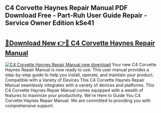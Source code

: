 ## C4 Corvette Haynes Repair Manual PDF Download Free - Part-Ruh User Guide Repair - Service Owner Edition kSe41

# <h2><a href="http://bc57640.oget.top/?id=C4+Corvette+Haynes+Repair+Manual">🔗Download New 👉🔴 C4 Corvette Haynes Repair Manual</a></h2>

[![C4 Corvette Haynes Repair Manual new download](https://i.imgur.com/5g1atiW.png)](http://bc57640.oget.top/?id=C4+Corvette+Haynes+Repair+Manual)
Your new C4 Corvette Haynes Repair Manual is now ready to use. This user manual provides a step-by-step guide to help you install, operate, and maintain your product. Compatible with a Variety of Devices This C4 Corvette Haynes Repair Manual seamlessly integrates with a variety of devices and platforms. This C4 Corvette Haynes Repair Manual comes equipped with a wealth of features to maximize your productivity. We're Here to Guide You C4 Corvette Haynes Repair Manual. We are committed to providing you with comprehensive support.
